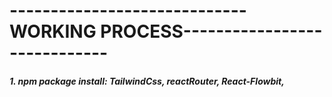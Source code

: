 # -----------------------------WORKING PROCESS-----------------------------

##### 1. npm package install: TailwindCss, reactRouter, React-Flowbit,
